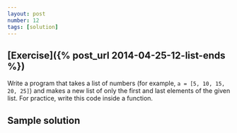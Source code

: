 ```yaml
---
layout: post
number: 12
tags: [solution]
---
```



## [Exercise]({% post_url 2014-04-25-12-list-ends %})

Write a program that takes a list of numbers (for example, `a = [5, 10, 15, 20, 25]`) and makes a new list of only the first and last elements of the given list. For practice, write this code inside a function.

## Sample solution

<script src="https://gist.github.com/anonymous/c3b1ff3420bc3bd68c4d.js"></script>